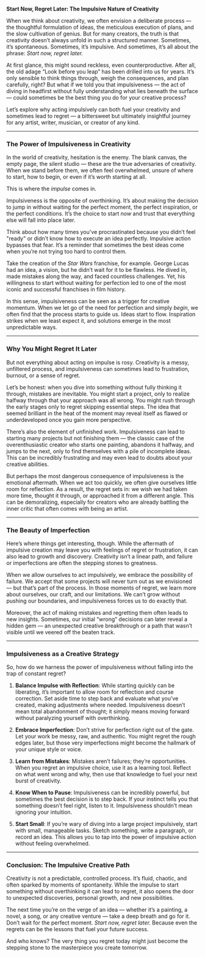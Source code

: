 **Start Now, Regret Later: The Impulsive Nature of Creativity**

When we think about creativity, we often envision a deliberate process — the thoughtful formulation of ideas, the meticulous execution of plans, and the slow cultivation of genius. But for many creators, the truth is that creativity doesn’t always unfold in such a structured manner. Sometimes, it’s spontaneous. Sometimes, it’s impulsive. And sometimes, it’s all about the phrase: *Start now, regret later.*

At first glance, this might sound reckless, even counterproductive. After all, the old adage “Look before you leap” has been drilled into us for years. It’s only sensible to think things through, weigh the consequences, and plan carefully, right? But what if we told you that impulsiveness — the act of diving in headfirst without fully understanding what lies beneath the surface — could sometimes be the best thing you do for your creative process?

Let’s explore why acting impulsively can both fuel your creativity and sometimes lead to regret — a bittersweet but ultimately insightful journey for any artist, writer, musician, or creator of any kind.

---

### The Power of Impulsiveness in Creativity

In the world of creativity, hesitation is the enemy. The blank canvas, the empty page, the silent studio — these are the true adversaries of creativity. When we stand before them, we often feel overwhelmed, unsure of where to start, how to begin, or even if it’s worth starting at all. 

This is where the *impulse* comes in.

Impulsiveness is the opposite of overthinking. It’s about making the decision to jump in without waiting for the perfect moment, the perfect inspiration, or the perfect conditions. It’s the choice to start *now* and trust that everything else will fall into place later. 

Think about how many times you've procrastinated because you didn’t feel "ready" or didn’t know how to execute an idea perfectly. Impulsive action bypasses that fear. It’s a reminder that sometimes the best ideas come when you’re not trying too hard to control them. 

Take the creation of the *Star Wars* franchise, for example. George Lucas had an idea, a vision, but he didn’t wait for it to be flawless. He dived in, made mistakes along the way, and faced countless challenges. Yet, his willingness to start without waiting for perfection led to one of the most iconic and successful franchises in film history.

In this sense, impulsiveness can be seen as a trigger for creative momentum. When we let go of the need for perfection and simply *begin*, we often find that the process starts to guide us. Ideas start to flow. Inspiration strikes when we least expect it, and solutions emerge in the most unpredictable ways.

---

### Why You Might Regret It Later

But not everything about acting on impulse is rosy. Creativity is a messy, unfiltered process, and impulsiveness can sometimes lead to frustration, burnout, or a sense of regret. 

Let’s be honest: when you dive into something without fully thinking it through, mistakes are inevitable. You might start a project, only to realize halfway through that your approach was all wrong. You might rush through the early stages only to regret skipping essential steps. The idea that seemed brilliant in the heat of the moment may reveal itself as flawed or underdeveloped once you gain more perspective.

There’s also the element of unfinished work. Impulsiveness can lead to starting many projects but not finishing them — the classic case of the overenthusiastic creator who starts one painting, abandons it halfway, and jumps to the next, only to find themselves with a pile of incomplete ideas. This can be incredibly frustrating and may even lead to doubts about your creative abilities.

But perhaps the most dangerous consequence of impulsiveness is the emotional aftermath. When we act too quickly, we often give ourselves little room for reflection. As a result, the regret sets in: we wish we had taken more time, thought it through, or approached it from a different angle. This can be demoralizing, especially for creators who are already battling the inner critic that often comes with being an artist.

---

### The Beauty of Imperfection

Here’s where things get interesting, though. While the aftermath of impulsive creation may leave you with feelings of regret or frustration, it can also lead to growth and discovery. Creativity isn’t a linear path, and failure or imperfections are often the stepping stones to greatness.

When we allow ourselves to act impulsively, we embrace the possibility of failure. We accept that some projects will never turn out as we envisioned — but that’s part of the process. In those moments of regret, we learn more about ourselves, our craft, and our limitations. We can’t grow without pushing our boundaries, and impulsiveness forces us to do exactly that.

Moreover, the act of making mistakes and regretting them often leads to new insights. Sometimes, our initial “wrong” decisions can later reveal a hidden gem — an unexpected creative breakthrough or a path that wasn’t visible until we veered off the beaten track.

---

### Impulsiveness as a Creative Strategy

So, how do we harness the power of impulsiveness without falling into the trap of constant regret?

1. **Balance Impulse with Reflection**: While starting quickly can be liberating, it’s important to allow room for reflection and course correction. Set aside time to step back and evaluate what you’ve created, making adjustments where needed. Impulsiveness doesn’t mean total abandonment of thought; it simply means moving forward without paralyzing yourself with overthinking.

2. **Embrace Imperfection**: Don’t strive for perfection right out of the gate. Let your work be messy, raw, and authentic. You might regret the rough edges later, but those very imperfections might become the hallmark of your unique style or voice.

3. **Learn from Mistakes**: Mistakes aren’t failures; they’re opportunities. When you regret an impulsive choice, use it as a learning tool. Reflect on what went wrong and why, then use that knowledge to fuel your next burst of creativity.

4. **Know When to Pause**: Impulsiveness can be incredibly powerful, but sometimes the best decision is to step back. If your instinct tells you that something doesn’t feel right, listen to it. Impulsiveness shouldn’t mean ignoring your intuition.

5. **Start Small**: If you’re wary of diving into a large project impulsively, start with small, manageable tasks. Sketch something, write a paragraph, or record an idea. This allows you to tap into the power of impulsive action without feeling overwhelmed.

---

### Conclusion: The Impulsive Creative Path

Creativity is not a predictable, controlled process. It’s fluid, chaotic, and often sparked by moments of spontaneity. While the impulse to start something without overthinking it can lead to regret, it also opens the door to unexpected discoveries, personal growth, and new possibilities. 

The next time you’re on the verge of an idea — whether it’s a painting, a novel, a song, or any creative venture — take a deep breath and go for it. Don’t wait for the perfect moment. *Start now, regret later.* Because even the regrets can be the lessons that fuel your future success.

And who knows? The very thing you regret today might just become the stepping stone to the masterpiece you create tomorrow.
